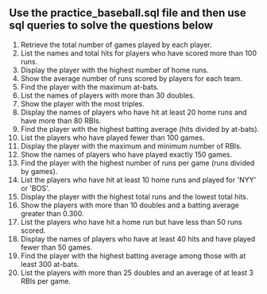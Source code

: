 ## Use the practice_baseball.sql file and then use sql queries to solve the questions below

1. Retrieve the total number of games played by each player.
2. List the names and total hits for players who have scored more than 100 runs.
3. Display the player with the highest number of home runs.
4. Show the average number of runs scored by players for each team.
5. Find the player with the maximum at-bats.
6. List the names of players with more than 30 doubles.
7. Show the player with the most triples.
8. Display the names of players who have hit at least 20 home runs and have more than 80 RBIs.
9. Find the player with the highest batting average (hits divided by at-bats).
10. List the players who have played fewer than 100 games.
11. Display the player with the maximum and minimum number of RBIs.
12. Show the names of players who have played exactly 150 games.
13. Find the player with the highest number of runs per game (runs divided by games).
14. List the players who have hit at least 10 home runs and played for 'NYY' or 'BOS'.
15. Display the player with the highest total runs and the lowest total hits.
16. Show the players with more than 10 doubles and a batting average greater than 0.300.
17. List the players who have hit a home run but have less than 50 runs scored.
18. Display the names of players who have at least 40 hits and have played fewer than 50 games.
19. Find the player with the highest batting average among those with at least 300 at-bats.
20. List the players with more than 25 doubles and an average of at least 3 RBIs per game.

